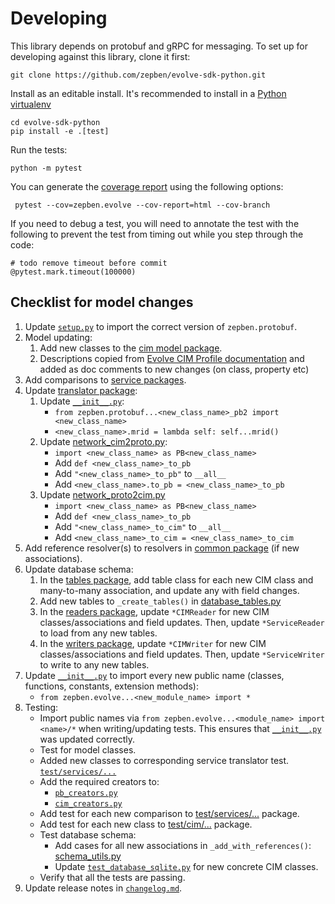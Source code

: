 # Developing ##

This library depends on protobuf and gRPC for messaging. To set up for developing against this library, clone it first:

```
git clone https://github.com/zepben/evolve-sdk-python.git
```

Install as an editable install. It's recommended to install in a [Python virtualenv](https://virtualenv.pypa.io/en/stable/)

```
cd evolve-sdk-python
pip install -e .[test]
```

Run the tests: 

```
python -m pytest
```

You can generate the [coverage report](htmlcov/index.html) using the following options:

```
 pytest --cov=zepben.evolve --cov-report=html --cov-branch
 ```

If you need to debug a test, you will need to annotate the test with the following
to prevent the test from timing out while you step through the code:

```
# todo remove timeout before commit
@pytest.mark.timeout(100000)
```

## Checklist for model changes ##

1. Update [`setup.py`](setup.py) to import the correct version of `zepben.protobuf`.
1. Model updating:
   1. Add new classes to the [cim model package](src/zepben/evolve/model/cim).
   1. Descriptions copied from [Evolve CIM Profile documentation](https://zepben.github.io/evolve/docs/cim/evolve) and added as doc comments to new changes (on class, property etc)
1. Add comparisons to [service packages](src/zepben/evolve/services).
1. Update [translator package](src/zepben/evolve/services/network/translator):
   1. Update [```__init__.py```](src/zepben/evolve/services/network/translator/__init__.py):
      * ```from zepben.protobuf...<new_class_name>_pb2 import <new_class_name>```
      * ```<new_class_name>.mrid = lambda self: self...mrid()```
   1. Update [network_cim2proto.py](src/zepben/evolve/services/network/translator/network_cim2proto.py):
      * ```import <new_class_name> as PB<new_class_name>```
      * Add ```def <new_class_name>_to_pb```  
      * Add ```"<new_class_name>_to_pb"``` to ```__all__```
      * Add ```<new_class_name>.to_pb = <new_class_name>_to_pb```
   1. Update  [network_proto2cim.py](src/zepben/evolve/services/network/translator/network_proto2cim.py)
      * ```import <new_class_name> as PB<new_class_name>```
      * Add ```def <new_class_name>_to_pb```  
      * Add ```"<new_class_name>_to_cim"``` to ```__all__```
      * Add ```<new_class_name>_to_cim = <new_class_name>_to_cim```
1. Add reference resolver(s) to resolvers in [common package](src/zepben/evolve/services/common)  (if new associations).
1. Update database schema:
   1. In the [tables package](src/zepben/evolve/database/sqlite/tables), add table class for each new CIM class and many-to-many association,
      and update any with field changes.
   1. Add new tables to `_create_tables()` in [database_tables.py](src/zepben/evolve/database/sqlite/tables/database_tables.py)
   1. In the [readers package](src/zepben/evolve/database/sqlite/readers), update `*CIMReader` for new CIM classes/associations and field updates.
      Then, update `*ServiceReader` to load from any new tables.
   1. In the [writers package](src/zepben/evolve/database/sqlite/writers), update `*CIMWriter` for new CIM classes/associations and field updates.
      Then, update `*ServiceWriter` to write to any new tables.
1. Update [```__init__.py```](src/zepben/evolve/__init__.py) to import every new public name (classes, functions, constants, extension methods):
   * ```from zepben.evolve...<new_module_name> import *```
1. Testing:
   * Import public names via ```from zepben.evolve...<module_name> import <name>/*``` when writing/updating tests. This ensures that
     [```__init__.py```](src/zepben/evolve/__init__.py) was updated correctly.
   * Test for model classes.
   * Added new classes to corresponding service translator test. [```test/services/...```](test/services)
   * Add the required creators to:
     - [```pb_creators.py```](test/pb_creators.py)
     - [```cim_creators.py```](test/cim_creators.py)
   * Add test for each new comparison to  [test/services/...](test/services) package.
   * Add test for each new class to  [test/cim/...](test/cim) package.
   * Test database schema:
     - Add cases for all new associations in `_add_with_references()`: [schema_utils.py](test/database/sqlite/schema_utils.py)
     - Update [```test_database_sqlite.py```](test/database/sqlite/test_database_sqlite.py) for new concrete CIM classes.
   * Verify that all the tests are passing. 
1. Update release notes in [```changelog.md```](changelog.md).
